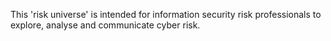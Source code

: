 This 'risk universe' is intended for information security risk professionals to explore, analyse and communicate cyber risk.
